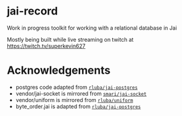 # jai-record

Work in progress toolkit for working with a relational database in Jai

Mostly being built while live streaming on twitch at https://twitch.tv/superkevin627


# Acknowledgements

- postgres code adapted from [`rluba/jai-postgres`](https://github.com/rluba/jai-postgres)
- vendor/jai-socket is mirrored from [`smari/jai-socket`](https://github.com/smari/jai-socket)
- vendor/uniform is mirrored from [`rluba/uniform`](https://github.com/rluba/uniform)
- byte_order.jai is adapted from [`rluba/jai-postgres`](https://github.com/rluba/jai-postgres)
